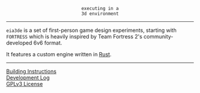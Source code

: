 <p align=center><code>executing in a</code><br><code>3d environment</code></p>

---

`eia3de` is a set of first-person game design experiments, starting with
`FORTRESS` which is heavily inspired by Team Fortress 2's community-developed
6v6 format.

It features a custom engine written in [Rust](https://rust-lang.org).

---

[Building Instructions](docs/build.md)  
[Development Log](docs/devlog)  
[GPLv3 License](LICENSE)  
